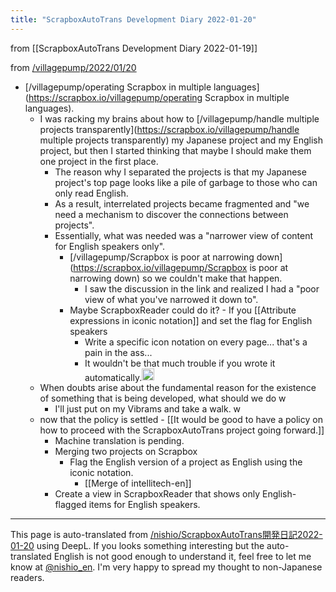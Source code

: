 ```yaml
---
title: "ScrapboxAutoTrans Development Diary 2022-01-20"
---
```


from  [[ScrapboxAutoTrans Development Diary 2022-01-19]]

from [/villagepump/2022/01/20](https://scrapbox.io/villagepump/2022/01/20)
- [/villagepump/operating Scrapbox in multiple languages](https://scrapbox.io/villagepump/operating Scrapbox in multiple languages).
    - I was racking my brains about how to [/villagepump/handle multiple projects transparently](https://scrapbox.io/villagepump/handle multiple projects transparently) my Japanese project and my English project, but then I started thinking that maybe I should make them one project in the first place.
        - The reason why I separated the projects is that my Japanese project's top page looks like a pile of garbage to those who can only read English.
        - As a result, interrelated projects became fragmented and "we need a mechanism to discover the connections between projects".
        - Essentially, what was needed was a "narrower view of content for English speakers only".
            - [/villagepump/Scrapbox is poor at narrowing down](https://scrapbox.io/villagepump/Scrapbox is poor at narrowing down) so we couldn't make that happen.
                - I saw the discussion in the link and realized I had a "poor view of what you've narrowed it down to".
            - Maybe ScrapboxReader could do it?
                    - If you [[Attribute expressions in iconic notation]] and set the flag for English speakers
                - Write a specific icon notation on every page... that's a pain in the ass...
                - It wouldn't be that much trouble if you wrote it automatically.<img src='https://scrapbox.io/api/pages/villagepump/takker/icon' alt='/villagepump/takker.icon' height="19.5"/>
    - When doubts arise about the fundamental reason for the existence of something that is being developed, what should we do w
        - I'll just put on my Vibrams and take a walk. w
    - now that the policy is settled
            - [[It would be good to have a policy on how to proceed with the ScrapboxAutoTrans project going forward.]]
        - Machine translation is pending.
        - Merging two projects on Scrapbox
            - Flag the English version of a project as English using the iconic notation.
                - [[Merge of intellitech-en]]
        - Create a view in ScrapboxReader that shows only English-flagged items for English speakers.

---
This page is auto-translated from [/nishio/ScrapboxAutoTrans開発日記2022-01-20](https://scrapbox.io/nishio/ScrapboxAutoTrans開発日記2022-01-20) using DeepL. If you looks something interesting but the auto-translated English is not good enough to understand it, feel free to let me know at [@nishio_en](https://twitter.com/nishio_en). I'm very happy to spread my thought to non-Japanese readers.